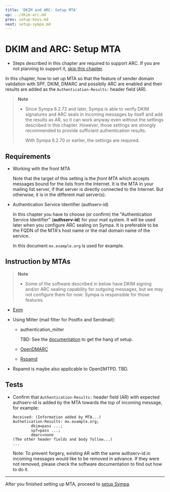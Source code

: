 ```yaml
---
title: 'DKIM and ARC: Setup MTA'
up: ../dkim-arc.md
prev: setup-keys.md
next: setup-sympa.md
---
```


DKIM and ARC: Setup MTA
=======================

  * Steps described in this chapter are required to support ARC.
    If you are not planning to support it,
    [skip this chapter](setup-sympa.md).

In this chapter, how to set up MTA so that the feature of sender domain
validation with SPF, DKIM, DMARC and possiblly ARC are enabled and their
results are added as the `Authentication-Results:` header field (AR).

> **Note**
>   * Since Sympa 6.2.72 and later, Sympa is able to verify DKIM
>     signatures and ARC seals in incoming messages by itself and add the
>     results as AR, so it can work anyway even without the settings
>     described in this chapter.
>     However, those settings are strongly recommended to provide
>     sufficient authentication results.
>
>     With Sympa 6.2.70 or earlier, the settings are required.

Requirements
------------

  * Working with the front MTA

    Note that the target of this setting is the _front MTA_
    which accepts messages bound for the lists from the Internet.
    It is the MTA in your mailing list server,
    if that server is directly connected to the Internet.
    But otherwise, it is in the different mail server(s).

  * Authentication Service Identifier (authserv-id)

    In this chapter you have to choose (or confirm) the
    "Authentication Service Identifier" (**authserv-id**) for your mail
    system.
    It will be used later when you configure ARC sealing on Sympa.
    It is preferable to be the FQDN of the MTA's host name or
    the mail domain name of the service.

    In this document `mx.example.org` is used for example.

Instruction by MTAs
-------------------

> **Note**
>   * Some of the software described in below have DKIM signing and/or
>     ARC sealing capability for outgoing messages, but we may not
>     configure them for now:
>     Sympa is responsible for those features.

  * [Exim](setup-mta-exim4.md)

  * Using Milter (mail filter for Postfix and Sendmail):

      - authentication_milter

        TBD: See the
        [documentation](https://metacpan.org/dist/Mail-Milter-Authentication)
        to get the hang of setup.

      - [OpenDMARC](setup-mta-opendmarc.md)

      - [Rspamd](setup-mta-rspamd.md)

  * Rspamd is maybe also applicable to OpenSMTPD.
    TBD.


Tests
-----

  * Confirm that `Authentication-Results:` header field (AR) with expected
    authserv-id is added by the MTA towards the top of incoming message,
    for example:
    ``` code
    Received: (Information added by MTA...)
    Authetication-Results: mx.example.org;
            dkim=pass ...;
            spf=pass ...;
            dmarc=none
    (The other header fields and body follow...)
    ...
    ```

    Note:
    To prevent forgery, existing AR with the same authserv-id in incoming
    messages would like to be removed in advance.
    If they were not removed, please check the software documentation to
    find out how to do it.

----

After you finished setting up MTA, proceed to
[setup Sympa](setup-sympa.md).

